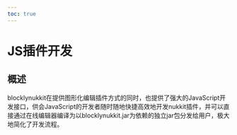 ```yaml
---  
toc: true  
---  
```

# JS插件开发  
## 概述  
blocklynukkit在提供图形化编辑插件方式的同时，也提供了强大的JavaScript开发接口，供会JavaScript的开发者随时随地快捷高效地开发nukkit插件，并可以直接通过在线编辑器编译为以blocklynukkit.jar为依赖的独立jar包分发给用户，极大地简化了开发流程。  
